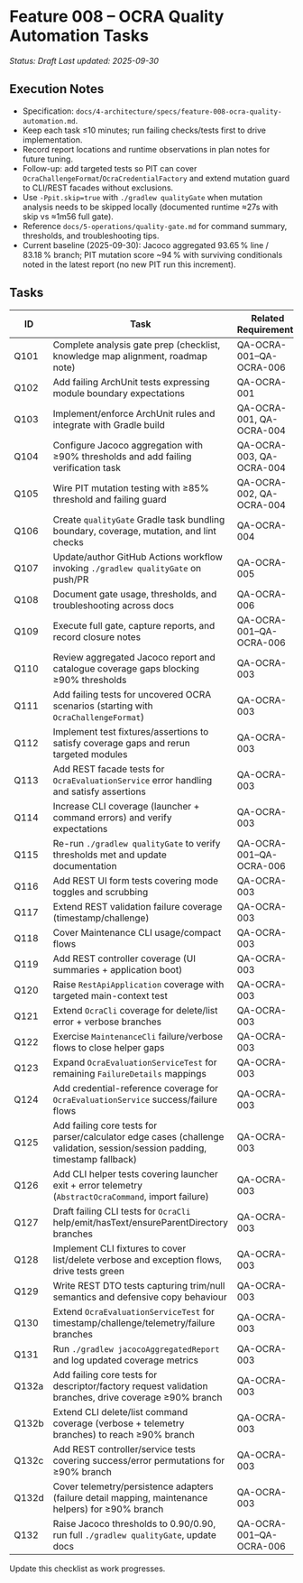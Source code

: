 # Feature 008 – OCRA Quality Automation Tasks

_Status: Draft_
_Last updated: 2025-09-30_

## Execution Notes
- Specification: `docs/4-architecture/specs/feature-008-ocra-quality-automation.md`.
- Keep each task ≤10 minutes; run failing checks/tests first to drive implementation.
- Record report locations and runtime observations in plan notes for future tuning.
- Follow-up: add targeted tests so PIT can cover `OcraChallengeFormat`/`OcraCredentialFactory` and extend mutation guard to CLI/REST facades without exclusions.
- Use `-Ppit.skip=true` with `./gradlew qualityGate` when mutation analysis needs to be skipped locally (documented runtime ≈27s with skip vs ≈1m56 full gate).
- Reference `docs/5-operations/quality-gate.md` for command summary, thresholds, and troubleshooting tips.
- Current baseline (2025-09-30): Jacoco aggregated 93.65 % line / 83.18 % branch; PIT mutation score ~94 % with surviving conditionals noted in the latest report (no new PIT run this increment).

## Tasks
| ID | Task | Related Requirements | Status |
|----|------|----------------------|--------|
| Q101 | Complete analysis gate prep (checklist, knowledge map alignment, roadmap note) | QA-OCRA-001–QA-OCRA-006 | ✅ |
| Q102 | Add failing ArchUnit tests expressing module boundary expectations | QA-OCRA-001 | ✅ |
| Q103 | Implement/enforce ArchUnit rules and integrate with Gradle build | QA-OCRA-001, QA-OCRA-004 | ✅ |
| Q104 | Configure Jacoco aggregation with ≥90% thresholds and add failing verification task | QA-OCRA-003, QA-OCRA-004 | ✅ |
| Q105 | Wire PIT mutation testing with ≥85% threshold and failing guard | QA-OCRA-002, QA-OCRA-004 | ✅ |
| Q106 | Create `qualityGate` Gradle task bundling boundary, coverage, mutation, and lint checks | QA-OCRA-004 | ✅ |
| Q107 | Update/author GitHub Actions workflow invoking `./gradlew qualityGate` on push/PR | QA-OCRA-005 | ✅ |
| Q108 | Document gate usage, thresholds, and troubleshooting across docs | QA-OCRA-006 | ✅ |
| Q109 | Execute full gate, capture reports, and record closure notes | QA-OCRA-001–QA-OCRA-006 | ✅ |
| Q110 | Review aggregated Jacoco report and catalogue coverage gaps blocking ≥90% thresholds | QA-OCRA-003 | ✅ |
| Q111 | Add failing tests for uncovered OCRA scenarios (starting with `OcraChallengeFormat`) | QA-OCRA-003 | ✅ |
| Q112 | Implement test fixtures/assertions to satisfy coverage gaps and rerun targeted modules | QA-OCRA-003 | ✅ |
| Q113 | Add REST facade tests for `OcraEvaluationService` error handling and satisfy assertions | QA-OCRA-003 | ✅ |
| Q114 | Increase CLI coverage (launcher + command errors) and verify expectations | QA-OCRA-003 | ✅ |
| Q115 | Re-run `./gradlew qualityGate` to verify thresholds met and update documentation | QA-OCRA-001–QA-OCRA-006 | ☐ |
| Q116 | Add REST UI form tests covering mode toggles and scrubbing | QA-OCRA-003 | ✅ |
| Q117 | Extend REST validation failure coverage (timestamp/challenge) | QA-OCRA-003 | ✅ |
| Q118 | Cover Maintenance CLI usage/compact flows | QA-OCRA-003 | ✅ |
| Q119 | Add REST controller coverage (UI summaries + application boot) | QA-OCRA-003 | ✅ |
| Q120 | Raise `RestApiApplication` coverage with targeted main-context test | QA-OCRA-003 | ✅ |
| Q121 | Extend `OcraCli` coverage for delete/list error + verbose branches | QA-OCRA-003 | ✅ |
| Q122 | Exercise `MaintenanceCli` failure/verbose flows to close helper gaps | QA-OCRA-003 | ✅ |
| Q123 | Expand `OcraEvaluationServiceTest` for remaining `FailureDetails` mappings | QA-OCRA-003 | ✅ |
| Q124 | Add credential-reference coverage for `OcraEvaluationService` success/failure flows | QA-OCRA-003 | ✅ |
| Q125 | Add failing core tests for parser/calculator edge cases (challenge validation, session/session padding, timestamp fallback) | QA-OCRA-003 | ✅ |
| Q126 | Add CLI helper tests covering launcher exit + error telemetry (`AbstractOcraCommand`, import failure) | QA-OCRA-003 | ✅ |
| Q127 | Draft failing CLI tests for `OcraCli` help/emit/hasText/ensureParentDirectory branches | QA-OCRA-003 | ✅ |
| Q128 | Implement CLI fixtures to cover list/delete verbose and exception flows, drive tests green | QA-OCRA-003 | ✅ |
| Q129 | Write REST DTO tests capturing trim/null semantics and defensive copy behaviour | QA-OCRA-003 | ✅ |
| Q130 | Extend `OcraEvaluationServiceTest` for timestamp/challenge/telemetry/failure branches | QA-OCRA-003 | ✅ |
| Q131 | Run `./gradlew jacocoAggregatedReport` and log updated coverage metrics | QA-OCRA-003 | ✅ |
| Q132a | Add failing core tests for descriptor/factory request validation branches, drive coverage ≥90% branch | QA-OCRA-003 | ✅ |
| Q132b | Extend CLI delete/list command coverage (verbose + telemetry branches) to reach ≥90% branch | QA-OCRA-003 | ✅ |
| Q132c | Add REST controller/service tests covering success/error permutations for ≥90% branch | QA-OCRA-003 | ✅ |
| Q132d | Cover telemetry/persistence adapters (failure detail mapping, maintenance helpers) for ≥90% branch | QA-OCRA-003 | ☐ |
| Q132 | Raise Jacoco thresholds to 0.90/0.90, run full `./gradlew qualityGate`, update docs | QA-OCRA-001–QA-OCRA-006 | ☐ |

Update this checklist as work progresses.
